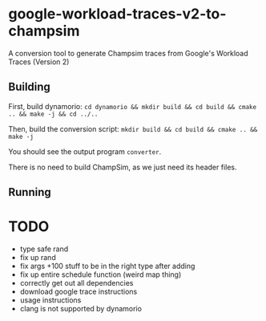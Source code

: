 # google-workload-traces-v2-to-champsim
A conversion tool to generate Champsim traces from Google's Workload Traces (Version 2)

## Building

First, build dynamorio:
`cd dynamorio && mkdir build && cd build && cmake .. && make -j && cd ../..`

Then, build the conversion script:
`mkdir build && cd build && cmake .. && make -j`

You should see the output program `converter`. 

There is no need to build ChampSim, as we just need its header files.

## Running

# TODO
* type safe rand
* fix up rand
* fix args +100 stuff to be in the right type after adding
* fix up entire schedule function (weird map thing)
* correctly get out all dependencies
* download google trace instructions
* usage instructions
* clang is not supported by dynamorio